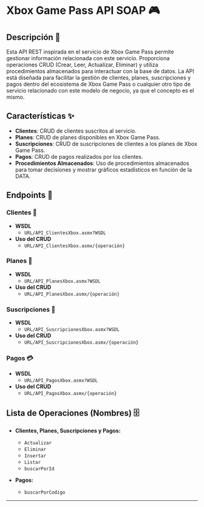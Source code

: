 # Xbox Game Pass API SOAP 🎮

## Descripción 📄

Esta API REST inspirada en el servicio de Xbox Game Pass permite gestionar información relacionada con este servicio. Proporciona operaciones CRUD (Crear, Leer, Actualizar, Eliminar) y utiliza procedimientos almacenados para interactuar con la base de datos. La API está diseñada para facilitar la gestión de clientes, planes, suscripciones y pagos dentro del ecosistema de Xbox Game Pass o cualquier otro tipo de servicio relacionado con este modelo de negocio, ya que el concepto es el mismo.

## Características ✨

- **Clientes**: CRUD de clientes suscritos al servicio.
- **Planes**: CRUD de planes disponibles en Xbox Game Pass.
- **Suscripciones**: CRUD de suscripciones de clientes a los planes de Xbox Game Pass.
- **Pagos**: CRUD de pagos realizados por los clientes.
- **Procedimientos Almacenados**: Uso de procedimientos almacenados para tomar decisiones y mostrar gráficos estadísticos en función de la DATA.

## Endpoints 🚀

### Clientes 👤

- **WSDL**
  - `URL/API_ClientesXbox.asmx?WSDL`
- **Uso del CRUD**
  - `URL/API_ClientesXbox.asmx/{operación}`

### Planes 📅

- **WSDL**
  - `URL/API_PlanesXbox.asmx?WSDL`
- **Uso del CRUD**
  - `URL/API_PlanesXbox.asmx/{operación}`

### Suscripciones 📃

- **WSDL**
  - `URL/API_SuscripcionesXbox.asmx?WSDL`
- **Uso del CRUD**
  - `URL/API_SuscripcionesXbox.asmx/{operación}`

### Pagos 💳

- **WSDL**
  - `URL/API_PagosXbox.asmx?WSDL`
- **Uso del CRUD**
  - `URL/API_PagosXbox.asmx/{operación}`

## Lista de Operaciones (Nombres) 🗄️

- **Clientes, Planes, Suscripciones y Pagos:**
  - `Actualizar`
  - `Eliminar`
  - `Insertar`
  - `Listar`
  - `buscarPorId`
  
- **Pagos:**
  - `buscarPorCodigo`

---


